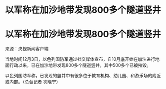 # 以军称在加沙地带发现800多个隧道竖井

# 以军称在加沙地带发现800多个隧道竖井

来源：央视新闻客户端

当地时间12月3日，以色列国防军通过社交媒体宣布，自10月底开始在加沙进行地面行动以来，已在加沙地带发现800多个隧道竖井，其中500多个已被摧毁。

以色列国防军称，已发现的竖井中有很多位于教育机构、幼儿园、和游乐场的附近或内部。（总台记者 次晓宁）


